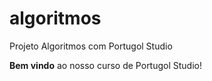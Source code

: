 # algoritmos
<p>Projeto Algoritmos com Portugol Studio</p>
<p><b>Bem vindo</b> ao nosso curso de Portugol Studio!</p>
